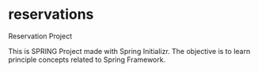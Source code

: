 # reservations
Reservation Project

This is SPRING Project made with Spring Initializr.
The objective is to learn principle concepts related to Spring Framework.
